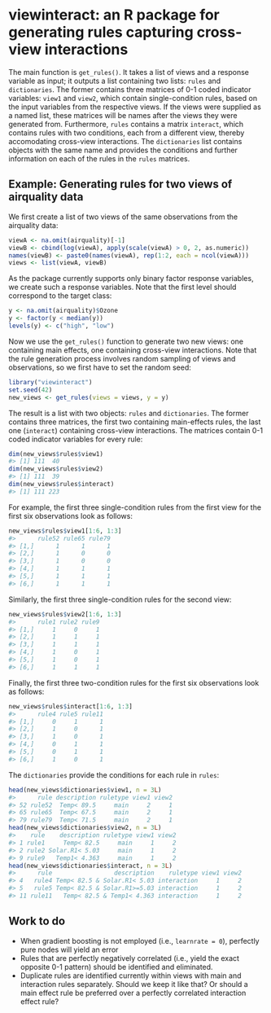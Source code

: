 viewinteract: an R package for generating rules capturing cross-view interactions
=================================================================================

The main function is `get_rules()`. It takes a list of views and a response variable as input; it outputs a list containing two lists: `rules` and `dictionaries`. The former contains three matrices of 0-1 coded indicator variables: `view1` and `view2`, which contain single-condition rules, based on the input variables from the respective views. If the views were supplied as a named list, these matrices will be names after the views they were generated from. Furthermore, `rules` contains a matrix `interact`, which contains rules with two conditions, each from a different view, thereby accomodating cross-view interactions. The `dictionaries` list contains objects with the same name and provides the conditions and further information on each of the rules in the `rules` matrices.

Example: Generating rules for two views of airquality data
----------------------------------------------------------

We first create a list of two views of the same observations from the airquality data:

``` r
viewA <- na.omit(airquality)[-1]
viewB <- cbind(log(viewA), apply(scale(viewA) > 0, 2, as.numeric))
names(viewB) <- paste0(names(viewA), rep(1:2, each = ncol(viewA)))
views <- list(viewA, viewB)
```

As the package currently supports only binary factor response variables, we create such a response variables. Note that the first level should correspond to the target class:

``` r
y <- na.omit(airquality)$Ozone
y <- factor(y < median(y))
levels(y) <- c("high", "low")
```

Now we use the `get_rules()` function to generate two new views: one containing main effects, one containing cross-view interactions. Note that the rule generation process involves random sampling of views and observations, so we first have to set the random seed:

``` r
library("viewinteract")
set.seed(42)
new_views <- get_rules(views = views, y = y)
```

The result is a list with two objects: `rules` and `dictionaries`. The former contains three matrices, the first two containing main-effects rules, the last one (`interact`) containing cross-view interactions. The matrices contain 0-1 coded indicator variables for every rule:

``` r
dim(new_views$rules$view1)
#> [1] 111  40
dim(new_views$rules$view2)
#> [1] 111  39
dim(new_views$rules$interact)
#> [1] 111 223
```

For example, the first three single-condition rules from the first view for the first six observations look as follows:

``` r
new_views$rules$view1[1:6, 1:3]
#>      rule52 rule65 rule79
#> [1,]      1      1      1
#> [2,]      1      0      0
#> [3,]      1      0      0
#> [4,]      1      1      1
#> [5,]      1      1      1
#> [6,]      1      1      1
```

Similarly, the first three single-condition rules for the second view:

``` r
new_views$rules$view2[1:6, 1:3]
#>      rule1 rule2 rule9
#> [1,]     1     0     1
#> [2,]     1     1     1
#> [3,]     1     1     1
#> [4,]     1     0     1
#> [5,]     1     0     1
#> [6,]     1     1     1
```

Finally, the first three two-condition rules for the first six observations look as follows:

``` r
new_views$rules$interact[1:6, 1:3]
#>      rule4 rule5 rule11
#> [1,]     0     1      1
#> [2,]     1     0      1
#> [3,]     1     0      1
#> [4,]     0     1      1
#> [5,]     0     1      1
#> [6,]     1     0      1
```

The `dictionaries` provide the conditions for each rule in `rules`:

``` r
head(new_views$dictionaries$view1, n = 3L)
#>      rule description ruletype view1 view2
#> 52 rule52  Temp< 89.5     main     2     1
#> 65 rule65  Temp< 67.5     main     2     1
#> 79 rule79  Temp< 71.5     main     2     1
head(new_views$dictionaries$view2, n = 3L)
#>    rule    description ruletype view1 view2
#> 1 rule1     Temp< 82.5     main     1     2
#> 2 rule2 Solar.R1< 5.03     main     1     2
#> 9 rule9   Temp1< 4.363     main     1     2
head(new_views$dictionaries$interact, n = 3L)
#>      rule                 description    ruletype view1 view2
#> 4   rule4 Temp< 82.5 & Solar.R1< 5.03 interaction     1     2
#> 5   rule5 Temp< 82.5 & Solar.R1>=5.03 interaction     1     2
#> 11 rule11   Temp< 82.5 & Temp1< 4.363 interaction     1     2
```

Work to do
----------

-   When gradient boosting is not employed (i.e., `learnrate = 0`), perfectly pure nodes will yield an error
-   Rules that are perfectly negatively correlated (i.e., yield the exact opposite 0-1 pattern) should be identified and eliminated.
-   Duplicate rules are identified currently within views with main and interaction rules separately. Should we keep it like that? Or should a main effect rule be preferred over a perfectly correlated interaction effect rule?
